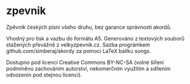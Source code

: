 # zpevnik
Zpěvník českých písní všeho druhu, bez garance správnosti akordů.

Vhodný pro tisk a vazbu do formátu A5. Generováno z textových souborů stažených převážně z velkyzpevnik.cz.
Sazba prográmkem github.com/simberaj/akordy za pomoci LaTeX balíku songs.

Dostupno pod licencí Creative Commons BY-NC-SA (volné šíření podmíněno zachováním autorství,
nekomerčním využitím a sdílením odvozenin pod stejnou licencí).
